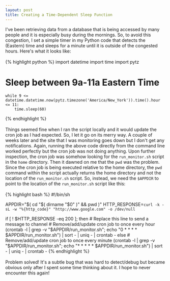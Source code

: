 ```yaml
---
layout: post
title: Creating a Time-Dependent Sleep Function
---
```


I've been retrieving data from a database that is being accessed by many people and it is especially busy during the mornings. So, to avoid this congestion, I set a simple timer in my Python code that detects the (Eastern) time and sleeps for a minute until it is outside of the congested hours. Here's what it looks like:
<br><br>
{% highlight python %}
import datetime
import time
import pytz

# Sleep between 9a-11a Eastern Time
    while 9 <= datetime.datetime.now(pytz.timezone('America/New_York')).time().hour <= 11:
        time.sleep(60)
{% endhighlight %}
<br><br>
Things seemed fine when I ran the script locally and it would update the cron job as I had expected. So, I let it go on its merry way. A couple of weeks later and the site that I was monitoring goes down but I don't get any notifications. Again, running the above code directly from the command line worked perfectly but the cron job was not doing anything. Upon further inspection, the cron job was somehow looking for the `run_monitor.sh` script in the `home` directory. Then it dawned on me that the `pwd` was the problem. Since the cron job is being executed relative to the home directory, the `pwd` command within the script actually returns the home directory and not the location of the `run_monitor.sh` script. So, instead, we need the `$APPDIR` to point to the location of the `run_monitor.sh` script like this:
<br><br>
{% highlight bash %}
#!/bin/sh

APPDIR="$( cd "$( dirname "$0" )" && pwd )"
HTTP_RESPONSE=`curl -k -sL -w "%{http_code}" "http://www.google.com" -o /dev/null`

if [ ! $HTTP_RESPONSE -eq 200 ]; then
    # Replace this line to send a message to channel
    # Remove/add/update cron job to once every hour
    (crontab -l | grep -v "$APPDIR/run_monitor.sh"; echo "0 * * * * $APPDIR/run_monitor.sh") | sort - | uniq - | crontab -
else
    # Remove/add/update cron job to once every minute
    (crontab -l | grep -v "$APPDIR/run_monitor.sh"; echo "* * * * * $APPDIR/run_monitor.sh") | sort - | uniq - | crontab -
{% endhighlight %}
<br><br>
Problem solved! It's a subtle bug that was hard to detect/debug but became obvious only after I spent some time thinking about it. I hope to never encounter this again!
